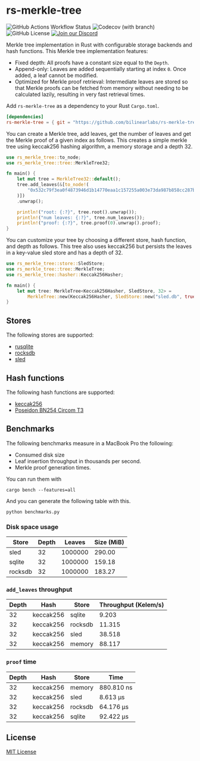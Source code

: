 # rs-merkle-tree

![GitHub Actions Workflow Status](https://img.shields.io/github/actions/workflow/status/bilinearlabs/rs-merkle-tree/rust_main_ci.yml?style=flat-square)
![Codecov (with branch)](https://img.shields.io/codecov/c/github/bilinearlabs/rs-merkle-tree/main?token=1PIHE7U7XQ&style=flat-square)
![GitHub License](https://img.shields.io/github/license/bilinearlabs/rs-merkle-tree?style=flat-square)
[![Join our Discord](https://img.shields.io/badge/Discord-5865F2?logo=discord&logoColor=white&style=flat-square)](https://discord.gg/Et8BTnVBZS)

Merkle tree implementation in Rust with configurable storage backends and hash functions. This Merkle tree implementation features:
* Fixed depth: All proofs have a constant size equal to the `Depth`.
* Append-only: Leaves are added sequentially starting at index `0`. Once added, a leaf cannot be modified.
* Optimized for Merkle proof retrieval: Intermediate leaves are stored so that Merkle proofs can be fetched from memory without needing to be calculated lazily, resulting in very fast retrieval times.


Add `rs-merkle-tree` as a dependency to your Rust `Cargo.toml`.

```toml
[dependencies]
rs-merkle-tree = { git = "https://github.com/bilinearlabs/rs-merkle-tree.git" }
```

You can create a Merkle tree, add leaves, get the number of leaves and get the Merkle proof of a given index as follows. This creates a simple merkle tree using keccak256 hashing algorithm, a memory storage and a depth 32.

```rust
use rs_merkle_tree::to_node;
use rs_merkle_tree::tree::MerkleTree32;

fn main() {
    let mut tree = MerkleTree32::default();
    tree.add_leaves(&[to_node!(
        "0x532c79f3ea0f4873946d1b14770eaa1c157255a003e73da987b858cc287b0482"
    )])
    .unwrap();

    println!("root: {:?}", tree.root().unwrap());
    println!("num leaves: {:?}", tree.num_leaves());
    println!("proof: {:?}", tree.proof(0).unwrap().proof);
}
```

You can customize your tree by choosing a different store, hash function, and depth as follows. This tree also uses keccak256 but persists the leaves in a key-value sled store and has a depth of 32.

```rust
use rs_merkle_tree::store::SledStore;
use rs_merkle_tree::tree::MerkleTree;
use rs_merkle_tree::hasher::Keccak256Hasher;

fn main() {
    let mut tree: MerkleTree<Keccak256Hasher, SledStore, 32> =
        MerkleTree::new(Keccak256Hasher, SledStore::new("sled.db", true));
}
```

## Stores

The following stores are supported:
* [rusqlite](https://github.com/rusqlite/rusqlite)
* [rocksdb](https://github.com/rust-rocksdb/rust-rocksdb)
* [sled](github.com/spacejam/sled)

## Hash functions

The following hash functions are supported:
* [keccak256](https://github.com/debris/tiny-keccak)
* [Poseidon BN254 Circom T3](https://github.com/Lightprotocol/light-poseidon/)

## Benchmarks

The following benchmarks measure in a MacBook Pro the following:
* Consumed disk size
* Leaf insertion throughput in thousands per second.
* Merkle proof generation times.

You can run them with
```
cargo bench --features=all
```

And you can generate the following table with this.
```
python benchmarks.py
```

### Disk space usage

| Store | Depth | Leaves | Size (MiB) |
|---|---|---|---|
| sled | 32 | 1000000 | 290.00 |
| sqlite | 32 | 1000000 | 159.18 |
| rocksdb | 32 | 1000000 | 183.27 |

### `add_leaves` throughput

| Depth | Hash | Store | Throughput (Kelem/s) |
|---|---|---|---|
| 32 | keccak256 | sqlite | 9.203 |
| 32 | keccak256 | rocksdb | 11.315 |
| 32 | keccak256 | sled | 38.518 |
| 32 | keccak256 | memory | 88.117 |

### `proof` time

| Depth | Hash | Store | Time |
|---|---|---|---|
| 32 | keccak256 | memory | 880.810 ns |
| 32 | keccak256 | sled | 8.613 µs |
| 32 | keccak256 | rocksdb | 64.176 µs |
| 32 | keccak256 | sqlite | 92.422 µs |

## License

[MIT License](https://github.com/bilinearlabs/rs-merkle-tree/blob/main/LICENSE)
